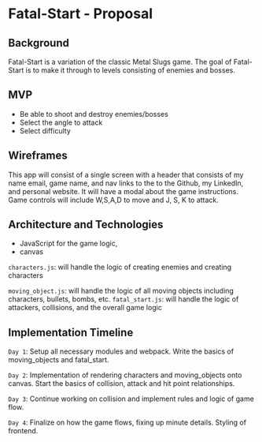 # Fatal-Start - Proposal 

## Background
Fatal-Start is a variation of the classic Metal Slugs game. The goal of Fatal-Start is to make it through to levels consisting of
enemies and bosses. 


## MVP
* Be able to shoot and destroy enemies/bosses
* Select the angle to attack 
* Select difficulty 


## Wireframes
This app will consist of a single screen with a header that consists of my name email, game name, and nav links to the 
to the Github, my LinkedIn, and personal website. It will have a modal about the game instructions. Game controls will include W,S,A,D to move and J, S, K to attack.

## Architecture and Technologies
* JavaScript for the game logic,
* canvas

`characters.js`: will handle the logic of creating enemies and creating characters

`moving_object.js`: will handle the logic of all moving objects including characters, bullets, bombs, etc.
`fatal_start.js`: will handle the logic of attackers, collisions, and the overall game logic

## Implementation Timeline
`Day 1`: Setup all necessary modules and webpack. Write the basics of moving_objects and fatal_start. 

`Day 2`: Implementation of rendering characters and moving_objects onto canvas. Start the basics of collision, 
attack and hit point relationships.

`Day 3`: Continue working on collision and implement rules and logic of game flow. 

`Day 4`: Finalize on how the game flows, fixing up minute details. Styling of frontend.


